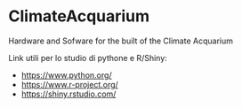 # ClimateAcquarium
Hardware and Sofware for the built of the Climate Acquarium

Link utili per lo studio di pythone e R/Shiny:
- https://www.python.org/
- https://www.r-project.org/
- https://shiny.rstudio.com/
